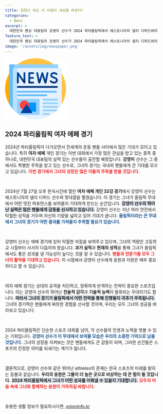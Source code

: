 ```yaml
---
title: 엄청난 속도 이 비밀이 세상을 바꾼다!
categories:
  - News
excerpt: >
  대한민국 펜싱 대표팀의 강영미 선수가 2024 파리올림픽에서 에스토니아의 넬리 디퍼드와의 32강에서 격돌! 승리의 순간이 기다려집니다!
feature_text: >
  대한민국 펜싱 대표팀의 강영미 선수가 2024 파리올림픽에서 에스토니아의 넬리 디퍼드와의 32강에서 격돌! 승리의 순간이 기다려집니다!
image: '/assets/img/newspaper.png'
---
```


<p><img src="/assets/img/newspaper.png" alt="kimp 속보" /></p>

<h2 data-ke-size="size26">2024 파리올림픽 여자 에페 경기</h2>

<p data-ke-size="size16">2024년 파리올림픽이 다가오면서 전세계의 운동 팬들 사이에서 많은 기대가 모이고 있습니다. 특히 <b>여자 에페</b> 개인 경기는 이번 대회에서 가장 많은 관심을 받고 있는 종목 중 하나로, 대한민국 대표팀의 실력 있는 선수들이 출전할 예정입니다. <b>강영미</b> 선수는 그 중에서도 특별한 주목을 받고 있는 선수로, 그녀의 경기는 국내외 팬들에게 큰 기대를 모으고 있습니다. <b><span style="color: #ee2323;">이번 경기에서 그녀의 성장은 많은 이들의 주목을 받을 것입니다.</span></b></p>

<p data-ke-size="size16">&nbsp;</p>

<p data-ke-size="size16">2024년 7월 27일 오후 한국시간에 열린 <b>여자 에페 개인 32강 경기</b>에서 강영미 선수는 에스토니아의 넬리 디퍼드 선수와 맞대결을 펼쳤습니다. 이 경기는 그녀가 올림픽 무대에서 어떤 멋진 퍼포먼스를 보여줄지 기대하게 만드는 순간입니다. <b><span style="background-color: #21538527;">강영미 선수의 뛰어난 실력은 많은 팬들에게 감동을 선사하고 있습니다.</span></b> 강영미 선수는 지난 여러 연전에서 탁월한 성적을 거두며 자신의 기량을 넓히고 있어 기대가 큽니다. <b><span style="color: #1a5490;">올림픽이라는 큰 무대에서 그녀의 경기가 어떤 결과를 가져올지 주목할 필요가 있습니다.</span></b></p>

<p data-ke-size="size16">&nbsp;</p>

<p data-ke-size="size16">강영미 선수는 에페 경기에 있어 탁월한 자질을 보여주고 있으며, 그녀의 역량은 고등학교 시절부터 서서히 다듬어져 왔습니다. <b>과거 실적</b>과 <b>현재의 성적</b>을 통해 그녀가 올림픽에서도 좋은 성과를 낼 가능성이 높다는 것을 알 수 있습니다. <b><span style="color: #ee2323;">팬들과 전문가들 모두 그녀의 활약을 기대하고 있습니다.</span></b> 이 시점에서 강영미 선수에게 응원과 지원은 매우 중요하다고 할 수 있습니다.</p>

<p data-ke-size="size16">&nbsp;</p>

<p data-ke-size="size16">여자 에페 경기는 상대의 공격을 차단하고, 정확하게 반격하는 전략이 중요한 스포츠입니다. 이는 강영미 선수의 뛰어난 <b>전술적 감각</b>과 <b>기술적 능력</b>이 발휘되는 무대이기도 합니다. <b><span style="background-color: #21538527;">따라서 그녀의 경기가 올림픽에서 어떤 전략을 통해 진행될지 귀추가 주목됩니다.</span></b> 그녀의 경기력은 팬들에게 짜릿한 경험을 선사할 것이며, 우리는 모두 그녀의 성공을 바라보고 있습니다.</p>

<p data-ke-size="size16">&nbsp;</p>

<p data-ke-size="size16">2024 파리올림픽은 단순한 스포츠 대회를 넘어, 각 선수들의 인생과 노력을 엿볼 수 있는 기회입니다. <b><span style="color: #1a5490;">강영미 선수가 이 무대에서 보여줄 모습은 우리의 소중한 기억으로 남을 것입니다.</span></b> 그녀의 성장을 지켜보는 것은 팬들에게도 큰 감동이 되며, 그러한 순간들은 스포츠의 진정한 의미를 되새기는 계기가 됩니다.</p>

<p data-ke-size="size16">&nbsp;</p>

<p data-ke-size="size16">결론적으로, 강영미 선수와 같은 뛰어난 athletes의 존재는 한국 스포츠의 미래를 밝히는 등불과 같습니다. <b>우리의 응원은 그들이 더 높은 곳으로 비상하는 데 큰 힘이 될 것입니다.</b> <b><span style="background-color: #21538527;">2024 파리올림픽에서 그녀가 어떤 성과를 이뤄낼 수 있을지 기대합니다.</span></b> <b><span style="color: #ee2323;">모두의 마음 속에 그녀와 함께하는 응원이 가득하길 바랍니다.</span></b> </p> 

<p data-ke-size="size16">&nbsp;</p>
유용한 생활 정보가 필요하시다면, <a href="https://onioninfo.kr" rel="dofollow">onioninfo.kr</a>



